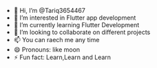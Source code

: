 - 👋 Hi, I’m @Tariq3654467
- 👀 I’m interested in Flutter app development
- 🌱 I’m currently learning  Flutter Development 
- 💞️ I’m looking to collaborate on different projects
- 📫 You can raech me any time
- 😄 Pronouns: like moon
- ⚡ Fun fact: Learn,Learn and Learn

